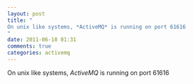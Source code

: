 ```yaml
---
layout: post
title: "
On unix like systems, *ActiveMQ* is running on port 61616
"
date: 2011-06-18 01:31
comments: true
categories: activemq
---
```


On unix like systems, *ActiveMQ* is running on port 61616

